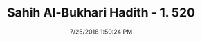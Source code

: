 ---
title        : "Sahih Al-Bukhari Hadith - 1. 520"
date         : 7/25/2018 1:50:24 PM
draft        : false
type         : "hadith"
layout       : "hadith"
BookCode     : "SHB"
VolumeNumber : "1"
HadithNumber : "520"
categories  :  ["Prayer Times-The time of the 'Asr prayer"]
tags  :  ["Aisha"]
---